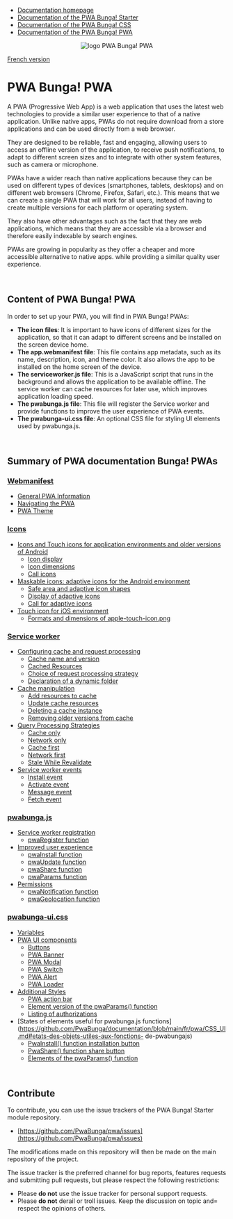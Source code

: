 * [Documentation homepage](https://github.com/PwaBunga/documentation/)
* [Documentation of the PWA Bunga! Starter](https://github.com/PwaBunga/documentation/blob/main/STARTER.md)
* [Documentation of the PWA Bunga! CSS](https://github.com/PwaBunga/documentation/blob/main/CSS.md)
* [Documentation of the PWA Bunga! PWA](https://github.com/PwaBunga/documentation/blob/main/PWA.md)

<div align="center">
  <img src="https://pwabunga.com/github/logo-pwabunga-pwa-circle.png" alt="logo PWA Bunga! PWA"/>
</div>

[French version](https://github.com/PwaBunga/documentation/blob/main/fr/PWA.md)

# PWA Bunga! PWA

A PWA (Progressive Web App) is a web application that uses the latest web technologies to provide a similar user experience to that of a native application. Unlike native apps, PWAs do not require download from a store applications and can be used directly from a web browser.

They are designed to be reliable, fast and engaging, allowing users to access an offline version of the application, to receive push notifications, to adapt to different screen sizes and to integrate with other system features, such as camera or microphone.

PWAs have a wider reach than native applications because they can be used on different types of devices (smartphones, tablets, desktops) and on different web browsers (Chrome, Firefox, Safari, etc.). This means that we can create a single PWA that will work for all users, instead of having to create multiple versions for each platform or operating system.

They also have other advantages such as the fact that they are web applications, which means that they are accessible via a browser and therefore easily indexable by search engines.

PWAs are growing in popularity as they offer a cheaper and more accessible alternative to native apps. while providing a similar quality user experience.

&nbsp;

## Content of PWA Bunga! PWA

In order to set up your PWA, you will find in PWA Bunga! PWAs:

* **The icon files**: It is important to have icons of different sizes for the application, so that it can adapt to different screens and be installed on the screen device home.
* **The app.webmanifest file**: This file contains app metadata, such as its name, description, icon, and theme color. It also allows the app to be installed on the home screen of the device.
* **The serviceworker.js file**: This is a JavaScript script that runs in the background and allows the application to be available offline. The service worker can cache resources for later use, which improves application loading speed.
* **The pwabunga.js file**: This file will register the Service worker and provide functions to improve the user experience of PWA events.
* **The  pwabunga-ui.css file**: An optional CSS file for styling UI elements used by pwabunga.js.

&nbsp;

## Summary of PWA documentation Bunga! PWAs

### [Webmanifest](https://github.com/PwaBunga/documentation/blob/main/pwa/WEBMANIFEST.md)

* [General PWA Information](https://github.com/PwaBunga/documentation/blob/main/pwa/WEBMANIFEST.md#general-information-about-the-pwa)
* [Navigating the PWA](https://github.com/PwaBunga/documentation/blob/main/pwa/WEBMANIFEST.md#navigating-the-pwa)
* [PWA Theme](https://github.com/PwaBunga/documentation/blob/main/pwa/WEBMANIFEST.md#pwa-theme)

### [Icons](https://github.com/PwaBunga/documentation/blob/main/pwa/ICONS.md)

* [Icons and Touch icons for application environments and older versions of Android](https://github.com/PwaBunga/documentation/blob/main/pwa/ICONES.md#icons-and-touch-icons-for-application-environments-and-older-versions-of-android)
  - [Icon display](https://github.com/PwaBunga/documentation/blob/main/pwa/ICONES.md#icon-display)
  - [Icon dimensions](https://github.com/PwaBunga/documentation/blob/main/pwa/ICONES.md#icon-dimensions)
  - [Call icons](https://github.com/PwaBunga/documentation/blob/main/pwa/ICONES.md#call-icons)
* [Maskable icons: adaptive icons for the Android environment](https://github.com/PwaBunga/documentation/blob/main/pwa/ICONES.md#maskable-icons-adaptive-icons-for-the-android-environment)
  - [Safe area and adaptive icon shapes](https://github.com/PwaBunga/documentation/blob/main/pwa/ICONES.md#safe-area-and-adaptive-icon-shapes)
  - [Display of adaptive icons](https://github.com/PwaBunga/documentation/blob/main/pwa/ICONES.md#display-of-adaptive-icons)
  - [Call for adaptive icons](https://github.com/PwaBunga/documentation/blob/main/pwa/ICONES.md#call-for-adaptive-icons)
* [Touch icon for iOS environment](https://github.com/PwaBunga/documentation/blob/main/pwa/ICONES.md#touch-icon-for-ios-environment)
  - [Formats and dimensions of apple-touch-icon.png](https://github.com/PwaBunga/documentation/blob/main/pwa/ICONES.md#formats-and-dimensions-of-apple-touch-iconpng)

### [Service worker](https://github.com/PwaBunga/documentation/blob/main/pwa/SERVICEWORKER.md)

* [Configuring cache and request processing](https://github.com/PwaBunga/documentation/blob/main/pwa/SERVICEWORKER.md#configuring-cache-and-request-processing)
  - [Cache name and version](https://github.com/PwaBunga/documentation/blob/main/pwa/SERVICEWORKER.md#cache-name-and-version)
  - [Cached Resources](https://github.com/PwaBunga/documentation/blob/main/pwa/SERVICEWORKER.md#cached-resources)
  - [Choice of request processing strategy](https://github.com/PwaBunga/documentation/blob/main/pwa/SERVICEWORKER.md#choice-of-request-processing-strategy)
  - [Declaration of a dynamic folder](https://github.com/PwaBunga/documentation/blob/main/pwa/SERVICEWORKER.md#declaration-of-a-dynamic-folder)
* [Cache manipulation](https://github.com/PwaBunga/documentation/blob/main/pwa/SERVICEWORKER.md#cache-manipulation)
  - [Add resources to cache](https://github.com/PwaBunga/documentation/blob/main/pwa/SERVICEWORKER.md#add-resources-to-cache)
  - [Update cache resources](https://github.com/PwaBunga/documentation/blob/main/pwa/SERVICEWORKER.md#update-cache-resources)
  - [Deleting a cache instance](https://github.com/PwaBunga/documentation/blob/main/pwa/SERVICEWORKER.md#deleting-a-cache-instance)
  - [Removing older versions from cache](https://github.com/PwaBunga/documentation/blob/main/pwa/SERVICEWORKER.md#removing-older-versions-from-cache)
* [Query Processing Strategies](https://github.com/PwaBunga/documentation/blob/main/pwa/SERVICEWORKER.md#query-processing-strategies)
  - [Cache only](https://github.com/PwaBunga/documentation/blob/main/pwa/SERVICEWORKER.md#cache-only)
  - [Network only](https://github.com/PwaBunga/documentation/blob/main/pwa/SERVICEWORKER.md#network-only)
  - [Cache first](https://github.com/PwaBunga/documentation/blob/main/pwa/SERVICEWORKER.md#cache-first)
  - [Network first](https://github.com/PwaBunga/documentation/blob/main/pwa/SERVICEWORKER.md#network-first)
  - [Stale While Revalidate](https://github.com/PwaBunga/documentation/blob/main/pwa/SERVICEWORKER.md#stale-while-revalidate)
* [Service worker events](https://github.com/PwaBunga/documentation/blob/main/pwa/SERVICEWORKER.md#service-worker-events)
  - [Install event](https://github.com/PwaBunga/documentation/blob/main/pwa/SERVICEWORKER.md#install-event)
  - [Activate event](https://github.com/PwaBunga/documentation/blob/main/pwa/SERVICEWORKER.md#activate-event)
  - [Message event](https://github.com/PwaBunga/documentation/blob/main/pwa/SERVICEWORKER.md#message-event)
  - [Fetch event](https://github.com/PwaBunga/documentation/blob/main/pwa/SERVICEWORKER.md#fetch-event)

### [pwabunga.js](https://github.com/PwaBunga/documentation/blob/main/fr/pwa/JS.md)

* [Service worker registration](https://github.com/PwaBunga/documentation/blob/main/en/pwa/JS.md#service-worker-registration)
   - [pwaRegister function](https://github.com/PwaBunga/documentation/blob/main/fr/pwa/js/REGISTER.md)
* [Improved user experience](https://github.com/PwaBunga/documentation/blob/main/en/pwa/JS.md#am%C3%A9lioration-de-lexp%C3%A9rience-USER)
   - [pwaInstall function](https://github.com/PwaBunga/documentation/blob/main/fr/pwa/js/INSTALL.md)
   - [pwaUpdate function](https://github.com/PwaBunga/documentation/blob/main/fr/pwa/js/UPDATE.md)
   - [pwaShare function](https://github.com/PwaBunga/documentation/blob/main/en/pwa/js/SHARE.md)
   - [pwaParams function](https://github.com/PwaBunga/documentation/blob/main/en/pwa/js/PARAMS.md)
* [Permissions](https://github.com/PwaBunga/documentation/blob/main/fr/pwa/JS.md#permissions)
   - [pwaNotification function](https://github.com/PwaBunga/documentation/blob/main/en/pwa/js/NOTIFICATION.md)
   - [pwaGeolocation function](https://github.com/PwaBunga/documentation/blob/main/fr/pwa/js/GEOLOCATION.md)

### [pwabunga-ui.css](https://github.com/PwaBunga/documentation/blob/main/fr/pwa/CSS_UI.md)

* [Variables](https://github.com/PwaBunga/documentation/blob/main/fr/pwa/CSS_UI.md#variables)
* [PWA UI components](https://github.com/PwaBunga/documentation/blob/main/en/pwa/CSS_UI.md#pwa-user-interface-components)
   - [Buttons](https://github.com/PwaBunga/documentation/blob/main/en/pwa/CSS_UI.md#buttons)
   - [PWA Banner](https://github.com/PwaBunga/documentation/blob/main/fr/pwa/CSS_UI.md#pwa-banner)
   - [PWA Modal](https://github.com/PwaBunga/documentation/blob/main/fr/pwa/CSS_UI.md#pwa-modal)
   - [PWA Switch](https://github.com/PwaBunga/documentation/blob/main/en/pwa/CSS_UI.md#pwa-switch)
   - [PWA Alert](https://github.com/PwaBunga/documentation/blob/main/en/pwa/CSS_UI.md#pwa-alert)
   - [PWA Loader](https://github.com/PwaBunga/documentation/blob/main/fr/pwa/CSS_UI.md#pwa-loader)
* [Additional Styles](https://github.com/PwaBunga/documentation/blob/main/en/pwa/CSS_UI.md#additional-styles)
   - [PWA action bar](https://github.com/PwaBunga/documentation/blob/main/en/pwa/CSS_UI.md#pwa-action-bar)
   - [Element version of the pwaParams() function](https://github.com/PwaBunga/documentation/blob/main/en/pwa/CSS_UI.md#element-version-of-the-function-pwaparams)
   - [Listing of authorizations](https://github.com/PwaBunga/documentation/blob/main/en/pwa/CSS_UI.md#listing-of-authorizations)
* [States of elements useful for pwabunga.js functions](https://github.com/PwaBunga/documentation/blob/main/fr/pwa/CSS_UI.md#etats-des-objets-utiles-aux-fonctions- de-pwabungajs)
   - [PwaInstall() function installation button](https://github.com/PwaBunga/documentation/blob/main/fr/pwa/CSS_UI.md#bouton-dinstallation-de-la-fonction-pwainstall)
   - [PwaShare() function share button](https://github.com/PwaBunga/documentation/blob/main/fr/pwa/CSS_UI.md#bouton-de-partage-de-la-fonction-pwashare )
   - [Elements of the pwaParams() function](https://github.com/PwaBunga/documentation/blob/main/en/pwa/CSS_UI.md#elements-of-the-pwaparams-function)

&nbsp;

## Contribute

To contribute, you can use the issue trackers of the PWA Bunga! Starter module repository.

* [https://github.com/PwaBunga/pwa/issues](https://github.com/PwaBunga/pwa/issues)

The modifications made on this repository will then be made on the main repository of the project.

The issue tracker is the preferred channel for bug reports, features requests and submitting pull requests, but please respect the following restrictions:

* Please **do not** use the issue tracker for personal support requests.
* Please **do not** derail or troll issues. Keep the discussion on topic and= respect the opinions of others.

&nbsp;